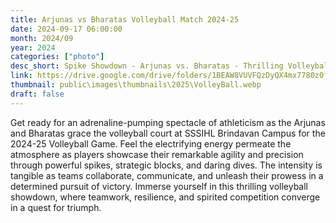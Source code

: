 ```yaml
---
title: Arjunas vs Bharatas Volleyball Match 2024-25
date: 2024-09-17 06:00:00
month: 2024/09
year: 2024
categories: ["photo"]
desc_short: Spike Showdown - Arjunas vs. Bharatas - Thrilling Volleyball Clash at SSSIHL Brindavan Campus
link: https://drive.google.com/drive/folders/1BEAW8VUVFQzDyQX4mx7780z0fXieeJqu?usp=drive_link
thumbnail: public\images\thumbnails\2025\VolleyBall.webp
draft: false
---
```


 Get ready for an adrenaline-pumping spectacle of athleticism as the Arjunas and Bharatas grace the volleyball court at SSSIHL Brindavan Campus for the 2024-25 Volleyball Game. Feel the electrifying energy permeate the atmosphere as players showcase their remarkable agility and precision through powerful spikes, strategic blocks, and daring dives. The intensity is tangible as teams collaborate, communicate, and unleash their prowess in a determined pursuit of victory. Immerse yourself in this thrilling volleyball showdown, where teamwork, resilience, and spirited competition converge in a quest for triumph.
